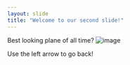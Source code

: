 ```yaml
---
layout: slide
title: "Welcome to our second slide!"
---
```

Best looking plane of all time?
![image](https://user-images.githubusercontent.com/58376739/185252205-86032743-39a6-4238-91d6-f8193d6a319b.png)

Use the left arrow to go back!
